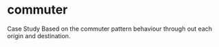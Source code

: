# commuter

Case Study Based on the commuter pattern behaviour through out each origin and destination.

